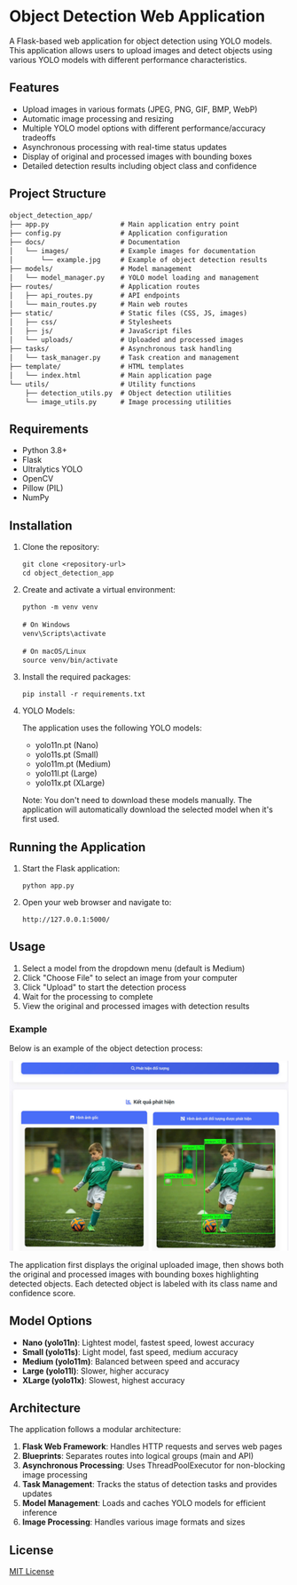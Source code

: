 # Object Detection Web Application

A Flask-based web application for object detection using YOLO models. This application allows users to upload images and detect objects using various YOLO models with different performance characteristics.

## Features

- Upload images in various formats (JPEG, PNG, GIF, BMP, WebP)
- Automatic image processing and resizing
- Multiple YOLO model options with different performance/accuracy tradeoffs
- Asynchronous processing with real-time status updates
- Display of original and processed images with bounding boxes
- Detailed detection results including object class and confidence

## Project Structure

```
object_detection_app/
├── app.py                  # Main application entry point
├── config.py               # Application configuration
├── docs/                   # Documentation
│   └── images/             # Example images for documentation
│       └── example.jpg     # Example of object detection results
├── models/                 # Model management
│   └── model_manager.py    # YOLO model loading and management
├── routes/                 # Application routes
│   ├── api_routes.py       # API endpoints
│   └── main_routes.py      # Main web routes
├── static/                 # Static files (CSS, JS, images)
│   ├── css/                # Stylesheets
│   ├── js/                 # JavaScript files
│   └── uploads/            # Uploaded and processed images
├── tasks/                  # Asynchronous task handling
│   └── task_manager.py     # Task creation and management
├── template/               # HTML templates
│   └── index.html          # Main application page
└── utils/                  # Utility functions
    ├── detection_utils.py  # Object detection utilities
    └── image_utils.py      # Image processing utilities
```

## Requirements

- Python 3.8+
- Flask
- Ultralytics YOLO
- OpenCV
- Pillow (PIL)
- NumPy

## Installation

1. Clone the repository:
   ```
   git clone <repository-url>
   cd object_detection_app
   ```

2. Create and activate a virtual environment:
   ```
   python -m venv venv

   # On Windows
   venv\Scripts\activate

   # On macOS/Linux
   source venv/bin/activate
   ```

3. Install the required packages:
   ```
   pip install -r requirements.txt
   ```

4. YOLO Models:

   The application uses the following YOLO models:
   - yolo11n.pt (Nano)
   - yolo11s.pt (Small)
   - yolo11m.pt (Medium)
   - yolo11l.pt (Large)
   - yolo11x.pt (XLarge)

   Note: You don't need to download these models manually. The application will automatically download the selected model when it's first used.

## Running the Application

1. Start the Flask application:
   ```
   python app.py
   ```

2. Open your web browser and navigate to:
   ```
   http://127.0.0.1:5000/
   ```

## Usage

1. Select a model from the dropdown menu (default is Medium)
2. Click "Choose File" to select an image from your computer
3. Click "Upload" to start the detection process
4. Wait for the processing to complete
5. View the original and processed images with detection results

### Example

Below is an example of the object detection process:

![Object Detection Example](docs/images/example.jpg)

The application first displays the original uploaded image, then shows both the original and processed images with bounding boxes highlighting detected objects. Each detected object is labeled with its class name and confidence score.

## Model Options

- **Nano (yolo11n)**: Lightest model, fastest speed, lowest accuracy
- **Small (yolo11s)**: Light model, fast speed, medium accuracy
- **Medium (yolo11m)**: Balanced between speed and accuracy
- **Large (yolo11l)**: Slower, higher accuracy
- **XLarge (yolo11x)**: Slowest, highest accuracy

## Architecture

The application follows a modular architecture:

1. **Flask Web Framework**: Handles HTTP requests and serves web pages
2. **Blueprints**: Separates routes into logical groups (main and API)
3. **Asynchronous Processing**: Uses ThreadPoolExecutor for non-blocking image processing
4. **Task Management**: Tracks the status of detection tasks and provides updates
5. **Model Management**: Loads and caches YOLO models for efficient inference
6. **Image Processing**: Handles various image formats and sizes

## License

[MIT License](LICENSE)
